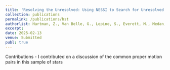 ```yaml
---
title: 'Resolving the Unresolved: Using NESSI to Search for Unresolved Companions in Low-mass Disk Wide Binaries'
collection: publications
permalink: /publications/hst
authorlist: Hartman, Z., Van Belle, G., Lepine, S., Everett, M., Medan, I.
excerpt: 
date: 2025-02-13
venue: Submitted
publ: true
---
```


Contributions - I contributed on a discussion of the common proper motion pairs in this sample of stars
